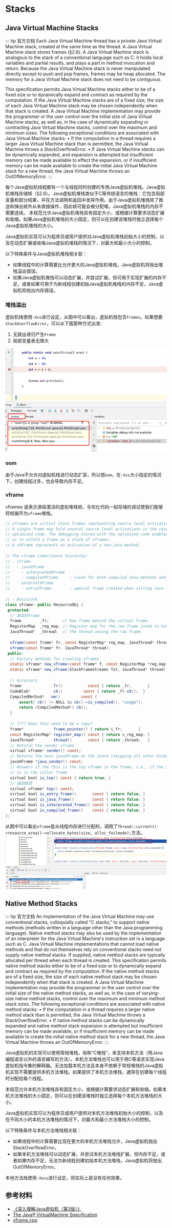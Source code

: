 # Stacks

## Java Virtual Machine Stacks

::: tip 官方文档
Each Java Virtual Machine thread has a private Java Virtual Machine stack, created at the same time as the thread. A Java Virtual Machine stack stores frames (§2.6). A Java Virtual Machine stack is analogous to the stack of a conventional language such as C: it holds local variables and partial results, and plays a part in method invocation and return. Because the Java Virtual Machine stack is never manipulated directly except to push and pop frames, frames may be heap allocated. The memory for a Java Virtual Machine stack does not need to be contiguous.

This specification permits Java Virtual Machine stacks either to be of a fixed size or to dynamically expand and contract as required by the computation. If the Java Virtual Machine stacks are of a fixed size, the size of each Java Virtual Machine stack may be chosen independently when that stack is created.
A Java Virtual Machine implementation may provide the programmer or the user control over the initial size of Java Virtual Machine stacks, as well as, in the case of dynamically expanding or contracting Java Virtual Machine stacks, control over the maximum and minimum sizes.
The following exceptional conditions are associated with Java Virtual Machine stacks:
• If the computation in a thread requires a larger Java Virtual Machine stack than is permitted, the Java Virtual Machine throws a StackOverflowError.
• If Java Virtual Machine stacks can be dynamically expanded, and expansion is attempted but insufficient memory can be made available to effect the expansion, or if insufficient memory can be made available to create the initial Java Virtual Machine stack for a new thread, the Java Virtual Machine throws an OutOfMemoryError.
:::

每个Java虚拟机线程都有一个与线程同时创建的专用Java虚拟机堆栈。Java虚拟机堆栈存储帧（§2.6）。Java虚拟机堆栈类似于C等传统语言的堆栈：它包含局部变量和部分结果，并在方法调用和返回中发挥作用。由于Java虚拟机堆栈除了推送和弹出帧外从未直接操作，因此帧可能会被分配堆。Java虚拟机堆栈的内存不需要连续。
本规范允许Java虚拟机堆栈具有固定大小，或根据计算要求动态扩展和收缩。如果Java虚拟机堆栈的大小固定，则可以在创建该堆栈时独立选择每个Java虚拟机堆栈的大小。

Java虚拟机实现可以为程序员或用户提供对Java虚拟机堆栈初始大小的控制，以及在动态扩展或收缩Java虚拟机堆栈的情况下，对最大和最小大小的控制。

以下特殊条件与Java虚拟机堆栈相关联：

* 如果线程中的计算需要比允许更大的Java虚拟机堆栈，Java虚拟机将抛出堆栈溢出错误。
* 如果Java虚拟机堆栈可以动态扩展，并尝试扩展，但可用于实现扩展的内存不足，或者如果可用于为新线程创建初始Java虚拟机堆栈的内存不足，Java虚拟机将抛出内存错误。

### 堆栈溢出

虚拟机栈使用`-Xss`进行设定，从图中可以看出，虚拟机栈包含`Frames`。如果想要`StackOverflowError`，可以从下面那种方式出发:

1. 无跳出递归产生`Frame`
2. 局部变量表无限大

![An image](./images/stack.jpg)

### oom

由于Java不允许对虚拟机栈进行动态扩容，所以想`oom`，在`-Xss`大小指定的情况下，创建线程过多，也会导致内存不足。

### vframe

vframes 是表示源级激活的虚拟堆栈帧。与优化代码一起存储的调试使我们能够将帧展开为`vframe`堆栈。

```java
// vframes are virtual stack frames representing source level activations.
// A single frame may hold several source level activations in the case of
// optimized code. The debugging stored with the optimized code enables
// us to unfold a frame as a stack of vframes.
// A cVFrame represents an activation of a non-java method.

// The vframe inheritance hierarchy:
// - vframe
//   - javaVFrame
//     - interpretedVFrame
//     - compiledVFrame     ; (used for both compiled Java methods and native stubs)
//   - externalVFrame
//     - entryVFrame        ; special frame created when calling Java from C

// - BasicLock
class vframe: public ResourceObj {
 protected:
  // 真实的frame
  frame        _fr;      // Raw frame behind the virtual frame.
  RegisterMap  _reg_map; // Register map for the raw frame (used to handle callee-saved registers).
  JavaThread*  _thread;  // The thread owning the raw frame.

  vframe(const frame* fr, const RegisterMap* reg_map, JavaThread* thread);
  vframe(const frame* fr, JavaThread* thread);
 public:
  // Factory methods for creating vframes
  static vframe* new_vframe(const frame* f, const RegisterMap *reg_map, JavaThread* thread);
  static vframe* new_vframe(StackFrameStream& fst, JavaThread* thread);

  // Accessors
  frame              fr()           const { return _fr;       }
  CodeBlob*          cb()         const { return _fr.cb();  }
  CompiledMethod*   nm()         const {
      assert( cb() != NULL && cb()->is_compiled(), "usage");
      return (CompiledMethod*) cb();
  }

  // ???? Does this need to be a copy?
  frame*             frame_pointer() { return &_fr;       }
  const RegisterMap* register_map() const { return &_reg_map; }
  JavaThread*        thread()       const { return _thread;   }
  // Returns the sender vframe
  virtual vframe* sender() const;
  // Returns the next javaVFrame on the stack (skipping all other kinds of frame)
  javaVFrame *java_sender() const;
  // Answers if the this is the top vframe in the frame, i.e., if the sender vframe
  // is in the caller frame
  virtual bool is_top() const { return true; }
  // 返回栈顶
  virtual vframe* top() const;
  virtual bool is_entry_frame()       const { return false; }
  virtual bool is_java_frame()        const { return false; }
  virtual bool is_interpreted_frame() const { return false; }
  virtual bool is_compiled_frame()    const { return false; }
};
```

从图中可以看出`vframe`是从线程内存进行分配的，调用了`Thread::current()->resource_area()->allocate_bytes(size, alloc_failmode);`方法。
![An image](./images/vframe-all.jpg)

## Native Method Stacks

::: tip 官方文档
An implementation of the Java Virtual Machine may use conventional stacks, colloquially called "C stacks," to support native methods (methods written in a language other than the Java programming language). Native method stacks may also be used by the implementation of an interpreter for the Java Virtual Machine's instruction set in a language such as C. Java Virtual Machine implementations that cannot load native methods and that do not themselves rely on conventional stacks need not supply native method stacks. If supplied, native method stacks are typically allocated per thread when each thread is created.
This specification permits native method stacks either to be of a fixed size or to dynamically expand and contract as required by the computation. If the native method stacks are of a fixed size, the size of each native method stack may be chosen independently when that stack is created.
A Java Virtual Machine implementation may provide the programmer or the user control over the initial size of the native method stacks, as well as, in the case of varying-size native method stacks, control over the maximum and minimum method stack sizes.
The following exceptional conditions are associated with native method stacks:
• If the computation in a thread requires a larger native method stack than is
permitted, the Java Virtual Machine throws a StackOverflowError.
• If native method stacks can be dynamically expanded and native method stack expansion is attempted but insufficient memory can be made available, or if insufficient memory can be made available to create the initial native method stack for a new thread, the Java Virtual Machine throws an OutOfMemoryError.
:::

Java虚拟机的实现可以使用常规堆栈，俗称“C堆栈”，来支持本机方法（用Java编程语言以外的语言编写的方法）。本机方法堆栈也可以用于用C等语言实现Java虚拟机指令集的解释器。无法加载本机方法且本身不依赖于常规堆栈的Java虚拟机实现不需要提供本机方法堆栈。如果提供了本机方法堆栈，通常在创建每个线程时分配给每个线程。

本规范允许本机方法堆栈具有固定大小，或根据计算要求动态扩展和收缩。如果本机方法堆栈的大小固定，则可以在创建该堆栈时独立选择每个本机方法堆栈的大小。

Java虚拟机实现可以为程序员或用户提供对本机方法堆栈初始大小的控制，以及在不同大小的本机方法堆栈的情况下，对最大和最小方法堆栈大小的控制。

以下特殊条件与本机方法堆栈相关联：

* 如果线程中的计算需要比现在更大的本机方法堆栈允许，Java虚拟机抛出StackOverflowError。
* 如果本机方法堆栈可以动态扩展，并尝试本机方法堆栈扩展，但内存不足，或者如果内存不足，无法为新线程创建初始本机方法堆栈，Java虚拟机将抛出OutOfMemoryError。

本地方法栈使用`-Xoss`进行设定，但实际上是没有任何效果。

## 参考材料

* [《深入理解Java虚拟机（第3版）》](https://book.douban.com/subject/34907497/)
* [The Java® VirtualMachine Specification](https://docs.oracle.com/javase/specs/jvms/se17/jvms17.pdf)
* [vframe.cpp](https://hg.openjdk.java.net/jdk8/jdk8/hotspot/file/c40fbf634c90/src/share/vm/runtime/vframe.cpp)
